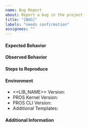 ```yaml
---
name: Bug Report
about: Report a bug in the project
title: "[BUG]"
labels: "needs confirmation"
assignees: ""
---
```


#### Expected Behavior
<!-- Concisely describe the behavior you expected -->

#### Observed Behavior
<!-- Concisely describe the behavior you observed -->

#### Steps to Reproduce
<!-- Provide a link to a live example, or an unambiguous set of steps to reproduce this bug. Include code to reproduce, if relevant -->

#### Environment
<!-- Please provide the following information -->

 - <<LIB_NAME>> Version: <!-- (e.g. 0.4.5). Run "pros c info-project" to find version -->
 - PROS Kernel Version: <!-- (e.g. 3.8.0). Run "pros c info-project" to find version -->
 - PROS CLI Version: <!-- (e.g 3.4.1). Run "pros --version" to find version -->
 - Additional Templates: <!-- (e.g OkapiLib, EZ-Template). Run "pros c info-project" to find templates and versions -->

#### Additional Information
<!-- Add any other relevant information about the problem here -->
<!-- This includes screenshots, code snippets, videos, anything you think is relevant -->
